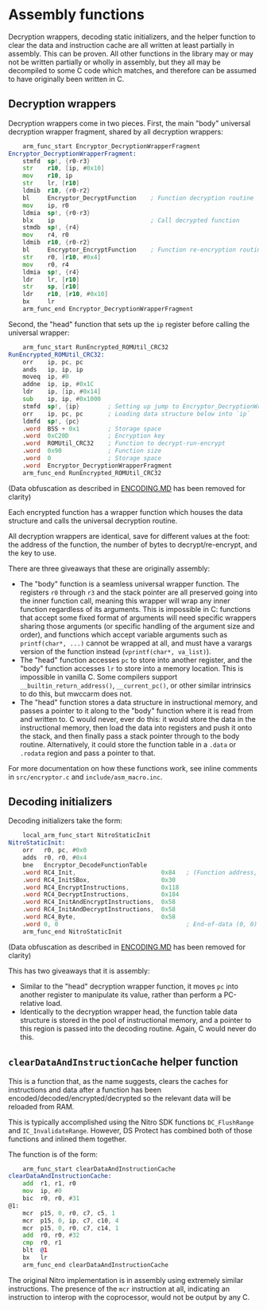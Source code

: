 # Assembly functions

Decryption wrappers, decoding static initializers, and the helper function to clear the data and instruction cache are all written at least partially in assembly. This can be proven. All other functions in the library may or may not be written partially or wholly in assembly, but they all may be decompiled to some C code which matches, and therefore can be assumed to have originally been written in C.

## Decryption wrappers

Decryption wrappers come in two pieces. First, the main "body" universal decryption wrapper fragment, shared by all decryption wrappers:

```asm
	arm_func_start Encryptor_DecryptionWrapperFragment
Encryptor_DecryptionWrapperFragment:
	stmfd  sp!, {r0-r3}
	str    r10, [ip, #0x10]
	mov    r10, ip
	str    lr, [r10]
	ldmib  r10, {r0-r2}
	bl     Encryptor_DecryptFunction    ; Function decryption routine
	mov    ip, r0
	ldmia  sp!, {r0-r3}
	blx    ip                           ; Call decrypted function
	stmdb  sp!, {r4}
	mov    r4, r0
	ldmib  r10, {r0-r2}
	bl     Encryptor_EncryptFunction    ; Function re-encryption routine
	str    r0, [r10, #0x4]
	mov    r0, r4
	ldmia  sp!, {r4}
	ldr    lr, [r10]
	str    sp, [r10]
	ldr    r10, [r10, #0x10]
	bx     lr
	arm_func_end Encryptor_DecryptionWrapperFragment
```

Second, the "head" function that sets up the `ip` register before calling the universal wrapper:

```asm
	arm_func_start RunEncrypted_ROMUtil_CRC32
RunEncrypted_ROMUtil_CRC32:
	orr    ip, pc, pc
	ands   ip, ip, ip
	moveq  ip, #0
	addne  ip, ip, #0x1C
	ldr    ip, [ip, #0x14]
	sub    ip, ip, #0x1000
	stmfd  sp!, {ip}        ; Setting up jump to Encryptor_DecryptionWrapperFragment
	orr    ip, pc, pc       ; Loading data structure below into `ip`
	ldmfd  sp!, {pc}
	.word  BSS + 0x1        ; Storage space
	.word  0xC20D           ; Encryption key
	.word  ROMUtil_CRC32    ; Function to decrypt-run-encrypt
	.word  0x90             ; Function size
	.word  0                ; Storage space
	.word  Encryptor_DecryptionWrapperFragment
	arm_func_end RunEncrypted_ROMUtil_CRC32
```

(Data obfuscation as described in [ENCODING.MD](./ENCODING.MD) has been removed for clarity)

Each encrypted function has a wrapper function which houses the data structure and calls the universal decryption routine.

All decryption wrappers are identical, save for different values at the foot: the address of the function, the number of bytes to decrypt/re-encrypt, and the key to use.

There are three giveaways that these are originally assembly:
- The "body" function is a seamless universal wrapper function. The registers `r0` through `r3` and the stack pointer are all preserved going into the inner function call, meaning this wrapper will wrap any inner function regardless of its arguments. This is impossible in C: functions that accept some fixed format of arguments will need specific wrappers sharing those arguments (or specific handling of the argument size and order), and functions which accept variable arguments such as `printf(char*, ...)` cannot be wrapped at all, and must have a varargs version of the function instead (`vprintf(char*, va_list)`).
- The "head" function accesses `pc` to store into another register, and the "body" function accesses `lr` to store into a memory location. This is impossible in vanilla C. Some compilers support `__builtin_return_address()`, `__current_pc()`, or other similar intrinsics to do this, but mwccarm does not.
- The "head" function stores a data structure in instructional memory, and passes a pointer to it along to the "body" function where it is read from and written to. C would never, ever do this: it would store the data in the instructional memory, then load the data into registers and push it onto the stack, and then finally pass a stack pointer through to the body routine. Alternatively, it could store the function table in a `.data` or `.rodata` region and pass a pointer to that.

For more documentation on how these functions work, see inline comments in `src/encryptor.c` and `include/asm_macro.inc`.

## Decoding initializers

Decoding initializers take the form:

```asm
	local_arm_func_start NitroStaticInit
NitroStaticInit:
	orr   r0, pc, #0x0
	adds  r0, r0, #0x4
	bne   Encryptor_DecodeFunctionTable
	.word RC4_Init,                        0x84   ; (Function address, size) data pairs
	.word RC4_InitSBox,                    0x30
	.word RC4_EncryptInstructions,         0x118
	.word RC4_DecryptInstructions,         0x184
	.word RC4_InitAndEncryptInstructions,  0x58
	.word RC4_InitAndDecryptInstructions,  0x58
	.word RC4_Byte,                        0x58
	.word 0, 0                                    ; End-of-data (0, 0)
	arm_func_end NitroStaticInit
```

(Data obfuscation as described in [ENCODING.MD](./ENCODING.MD) has been removed for clarity)

This has two giveaways that it is assembly:
- Similar to the "head" decryption wrapper function, it moves `pc` into another register to manipulate its value, rather than perform a PC-relative load.
- Identically to the decryption wrapper head, the function table data structure is stored in the pool of instructional memory, and a pointer to this region is passed into the decoding routine. Again, C would never do this.


## `clearDataAndInstructionCache` helper function

This is a function that, as the name suggests, clears the caches for instructions and data after a function has been encoded/decoded/encrypted/decrypted so the relevant data will be reloaded from RAM.

This is typically accomplished using the Nitro SDK functions `DC_FlushRange` and `IC_InvalidateRange`. However, DS Protect has combined both of those functions and inlined them together.

The function is of the form:

```asm
	arm_func_start clearDataAndInstructionCache
clearDataAndInstructionCache:
	add  r1, r1, r0
	mov  ip, #0
	bic  r0, r0, #31
@1:
	mcr  p15, 0, r0, c7, c5, 1
	mcr  p15, 0, ip, c7, c10, 4
	mcr  p15, 0, r0, c7, c14, 1
	add  r0, r0, #32
	cmp  r0, r1
	blt  @1
	bx   lr
	arm_func_end clearDataAndInstructionCache
```

The original Nitro implementation is in assembly using extremely similar instructions. The presence of the `mcr` instruction at all, indicating an instruction to interop with the coprocessor, would not be output by any C.
